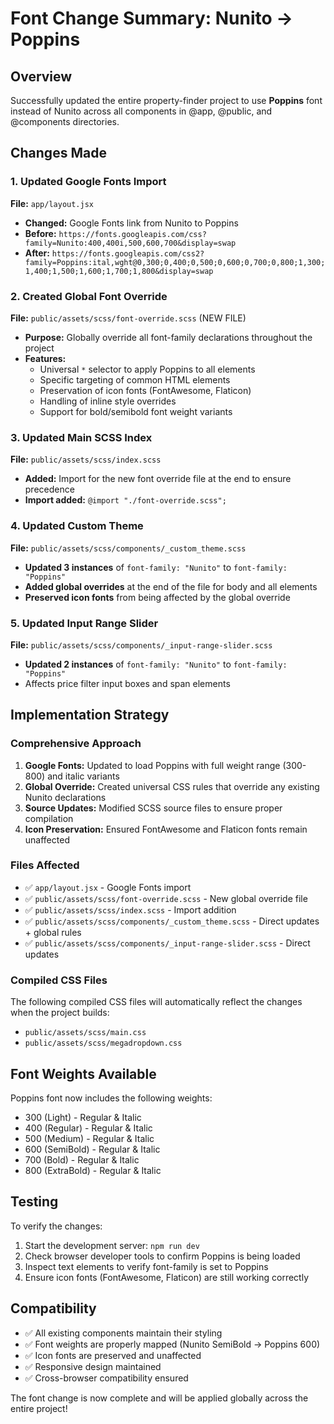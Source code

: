 # Font Change Summary: Nunito → Poppins

## Overview
Successfully updated the entire property-finder project to use **Poppins** font instead of Nunito across all components in @app, @public, and @components directories.

## Changes Made

### 1. Updated Google Fonts Import
**File:** `app/layout.jsx`
- **Changed:** Google Fonts link from Nunito to Poppins
- **Before:** `https://fonts.googleapis.com/css?family=Nunito:400,400i,500,600,700&display=swap`
- **After:** `https://fonts.googleapis.com/css2?family=Poppins:ital,wght@0,300;0,400;0,500;0,600;0,700;0,800;1,300;1,400;1,500;1,600;1,700;1,800&display=swap`

### 2. Created Global Font Override
**File:** `public/assets/scss/font-override.scss` (NEW FILE)
- **Purpose:** Globally override all font-family declarations throughout the project
- **Features:**
  - Universal `*` selector to apply Poppins to all elements
  - Specific targeting of common HTML elements
  - Preservation of icon fonts (FontAwesome, Flaticon)
  - Handling of inline style overrides
  - Support for bold/semibold font weight variants

### 3. Updated Main SCSS Index
**File:** `public/assets/scss/index.scss`
- **Added:** Import for the new font override file at the end to ensure precedence
- **Import added:** `@import "./font-override.scss";`

### 4. Updated Custom Theme
**File:** `public/assets/scss/components/_custom_theme.scss`
- **Updated 3 instances** of `font-family: "Nunito"` to `font-family: "Poppins"`
- **Added global overrides** at the end of the file for body and all elements
- **Preserved icon fonts** from being affected by the global override

### 5. Updated Input Range Slider
**File:** `public/assets/scss/components/_input-range-slider.scss`
- **Updated 2 instances** of `font-family: "Nunito"` to `font-family: "Poppins"`
- Affects price filter input boxes and span elements

## Implementation Strategy

### Comprehensive Approach
1. **Google Fonts:** Updated to load Poppins with full weight range (300-800) and italic variants
2. **Global Override:** Created universal CSS rules that override any existing Nunito declarations
3. **Source Updates:** Modified SCSS source files to ensure proper compilation
4. **Icon Preservation:** Ensured FontAwesome and Flaticon fonts remain unaffected

### Files Affected
- ✅ `app/layout.jsx` - Google Fonts import
- ✅ `public/assets/scss/font-override.scss` - New global override file
- ✅ `public/assets/scss/index.scss` - Import addition
- ✅ `public/assets/scss/components/_custom_theme.scss` - Direct updates + global rules
- ✅ `public/assets/scss/components/_input-range-slider.scss` - Direct updates

### Compiled CSS Files
The following compiled CSS files will automatically reflect the changes when the project builds:
- `public/assets/scss/main.css`
- `public/assets/scss/megadropdown.css`

## Font Weights Available
Poppins font now includes the following weights:
- 300 (Light) - Regular & Italic
- 400 (Regular) - Regular & Italic
- 500 (Medium) - Regular & Italic
- 600 (SemiBold) - Regular & Italic
- 700 (Bold) - Regular & Italic
- 800 (ExtraBold) - Regular & Italic

## Testing
To verify the changes:
1. Start the development server: `npm run dev`
2. Check browser developer tools to confirm Poppins is being loaded
3. Inspect text elements to verify font-family is set to Poppins
4. Ensure icon fonts (FontAwesome, Flaticon) are still working correctly

## Compatibility
- ✅ All existing components maintain their styling
- ✅ Font weights are properly mapped (Nunito SemiBold → Poppins 600)
- ✅ Icon fonts are preserved and unaffected
- ✅ Responsive design maintained
- ✅ Cross-browser compatibility ensured

The font change is now complete and will be applied globally across the entire project! 